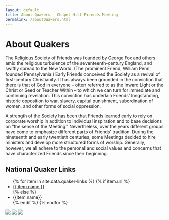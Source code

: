 ```yaml
---
layout: default
title: About Quakers - Chapel Hill Friends Meeting
permalink: /aboutQuakers.html
---
```


<div class="row">
  <div class="col">
    <h1 style="">About Quakers</h1>
  </div>
</div>

<div class="row">
  <div class="col-sm-7">
    <p>The Religious Society of Friends was founded by George Fox and others
    amid the religious turbulence of the seventeenth-century England, and
    swiftly spread to the New World. (The prominent Friend, William Penn,
    founded Pennsylvania.) Early Friends conceived the Society as a revival of
    first-century Christianity. It has always been grounded in the conviction
    that there is that of God in everyone &ndash; often referred to as the Inward
    Light or the Christ or Seed or Teacher Within &ndash; to which we can turn for
    immediate and continuing revelation. This conviction has underlain Friends&apos;
    longstanding, historic opposition to war, slavery, capital punishment,
    subordination of women, and other forms of social oppression.</p>
    <p>A strength of the Society has been that Friends learned early to rely on
    corporate worship in addition to individual inspiration and to base
    decisions on &ldquo;the sense of the Meeting.&rdquo; Nevertheless, over the years
    different groups have come to emphasize different parts of Friends&apos;
    tradition. During the nineteenth and early twentieth centuries, some
    Meetings decided to hire ministers and develop more structured forms of
    worship. Generally, however, we all adhere to the personal and social values
    and concerns that have characterized Friends since their beginning.</p>

  </div>
  <div class="col-sm-5" style="word-wrap: break-word">
    <h2>National Quaker Links</h2>
    <ul>
    {% for item in site.data.quaker-links %}      
      {% if item.url %}
        <li><a href="{{ site.baseurl }}{{ item.url }}">{{ item.name }}</a></li>
      {% else %}
        <li>{{item.name}}</li>
      {% endif %}      
    {% endfor %}
    </ul>
  </div>
</div>
<div class="row pagecontent">
  <div class="col-sm-12 text-center">
    <img src="{{ site.baseurl }}/assets/images/GeorgeFox.jpg" >
    <img src="{{ site.baseurl }}/assets/images/WilliamPenn.jpg" >
    <img src="{{ site.baseurl }}/assets/images/FGC.jpg" >
  </div>
</div>
